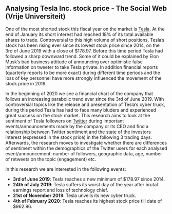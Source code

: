 ## Analysing Tesla Inc. stock price - The Social Web (Vrije Universiteit)
One of the most shorted stock this fiscal year on the market is [Tesla](https://www.tesla.com). At the end of January its short interest had reached 18% of its total available shares to trade. Controversial to 
this high volume of short positions, Tesla’s stock has been rising ever since its lowest stock price since 2014, on the 3rd of June 2019 with a close of $178.97. 
Before this time period Tesla had followed a sharp downward trend. Some of it could be explained by Elon Musk’s bad business attitude of announcing over optimistic 
false information on tweeter to take Tesla private. In addition financial reports (quarterly reports to be more exact) during different time 
periods and the loss of key personnel have more strongly influenced the movement of the stock price in 2019.

In the beginning of 2020 we see a financial chart of the company that follows an increasing parabolic trend ever since the 3rd of June 2019. With controversial topics like 
the release and presentation of Tesla’s cyber truck, during this period Tesla has had to face many bluders and experienced great success on the stock market. 
This research aims to look at the sentiment of Tesla followers on [Twitter](https://twitter.com) during important events/announcements made by the company or its CEO and find a relationship between 
Twitter sentiment and the state of the investors interest (expressed in the stock price) in the following 3 trading days. Afterwards, the research moves to investigate whether 
there are differences of sentiment within the demographics of the Twitter users for each analysed event/announcement: number of followers, geographic data, age, number of retweets 
on the topic (engagement) etc.

In this research we are interested in the following events:
- <strong>3rd of June 2019</strong>: Tesla reaches a new minimum of $178.97 since 2014. 
- <strong>24th of July 2019</strong>: Tesla suffers its worst day of the year after brutal earnings report and loss of technology chief.
- <strong>21st of November 2019</strong>: Tesla unveils its new cyber truck.
- <strong>4th of February 2020</strong>: Tesla reaches its highest stock price till date of $962.86.
